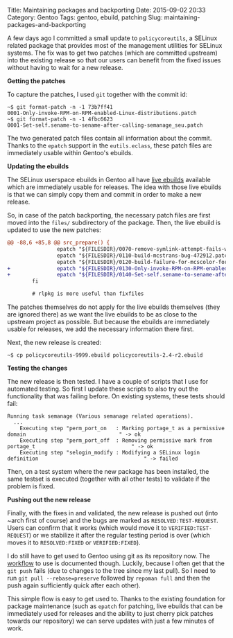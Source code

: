 Title: Maintaining packages and backporting
Date: 2015-09-02 20:33
Category: Gentoo
Tags: gentoo, ebuild, patching
Slug: maintaining-packages-and-backporting

A few days ago I committed a small update to `policycoreutils`, a SELinux related
package that provides most of the management utilities for SELinux systems. The
fix was to get two patches (which are committed upstream) into the existing
release so that our users can benefit from the fixed issues without having to
wait for a new release.

<!-- PELICAN_END_SUMMARY -->

**Getting the patches**

To capture the patches, I used `git` together with the commit id:

```shell-session
~$ git format-patch -n -1 73b7ff41
0001-Only-invoke-RPM-on-RPM-enabled-Linux-distributions.patch
~$ git format-patch -n -1 4fbc6623
0001-Set-self.sename-to-sename-after-calling-semanage_seu.patch
```

The two generated patch files contain all information about the commit. Thanks
to the `epatch` support in the `eutils.eclass`, these patch files are
immediately usable within Gentoo's ebuilds.

**Updating the ebuilds**

The SELinux userspace ebuilds in Gentoo all have [live ebuilds](http://blog.siphos.be/2015/06/live-selinux-userspace-ebuilds/)
available which are immediately usable for releases. The idea with those live
ebuilds is that we can simply copy them and commit in order to make a new release.

So, in case of the patch backporting, the necessary patch files are first moved
into the `files/` subdirectory of the package. Then, the live ebuild is updated
to use the new patches:

```diff
@@ -88,6 +85,8 @@ src_prepare() {
                epatch "${FILESDIR}/0070-remove-symlink-attempt-fails-with-gentoo-sandbox-approach.patch"
                epatch "${FILESDIR}/0110-build-mcstrans-bug-472912.patch"
                epatch "${FILESDIR}/0120-build-failure-for-mcscolor-for-CONTEXT__CONTAINS.patch"
+               epatch "${FILESDIR}/0130-Only-invoke-RPM-on-RPM-enabled-Linux-distributions-bug-534682.patch"
+               epatch "${FILESDIR}/0140-Set-self.sename-to-sename-after-calling-semanage-bug-557370.patch"
        fi

        # rlpkg is more useful than fixfiles
```

The patches themselves do not apply for the live ebuilds themselves (they are
ignored there) as we want the live ebuilds to be as close to the upstream
project as possible. But because the ebuilds are immediately usable for
releases, we add the necessary information there first.

Next, the new release is created:

```shell-session
~$ cp policycoreutils-9999.ebuild policycoreutils-2.4-r2.ebuild
```

**Testing the changes**

The new release is then tested. I have a couple of scripts that I use
for automated testing. So first I update these scripts to also try out
the functionality that was failing before. On existing systems, these
tests should fail:

```
Running task semanage (Various semanage related operations).
  ...
    Executing step "perm_port_on   : Marking portage_t as a permissive domain                              " -> ok
    Executing step "perm_port_off  : Removing permissive mark from portage_t                               " -> ok
    Executing step "selogin_modify : Modifying a SELinux login definition                                  " -> failed
```

Then, on a test system where the new package has been installed, the same
testset is executed (together with all other tests) to validate if the problem
is fixed.

**Pushing out the new release**

Finally, with the fixes in and validated, the new release is pushed out (into
~arch first of course) and the bugs are marked as `RESOLVED:TEST-REQUEST`. Users
can confirm that it works (which would move it to `VERIFIED:TEST-REQUEST`) or
we stabilize it after the regular testing period is over (which moves it to
`RESOLVED:FIXED` or `VERIFIED:FIXED`).

I do still have to get used to Gentoo using git as its repository now. The
[workflow](https://wiki.gentoo.org/wiki/Gentoo_git_workflow) to use is
documented though. Luckily, because I often get that the `git push` fails
(due to changes to the tree since my last pull). So I need to run `git
pull --rebase=preserve` followed by `repoman full` and then the push again
sufficiently quick after each other).

This simple flow is easy to get used to. Thanks to the existing foundation
for package maintenance (such as `epatch` for patching, live ebuilds that
can be immediately used for releases and the ability to just cherry pick
patches towards our repository) we can serve updates with just a few minutes
of work.

